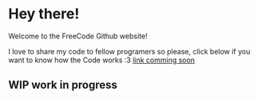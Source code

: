 <h1>Hey there!</h1>

Welcome to the FreeCode Github website!

I love to share my code to fellow programers so please, click below if you want to know how the Code works :3
<a href = "/code_for_freecode.html">link comming soon</a>
<h2>WIP work in progress</h2>
